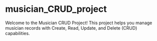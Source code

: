 # musician_CRUD_project

Welcome to the Musician CRUD Project! This project helps you manage musician records with Create, Read, Update, and Delete (CRUD) capabilities.
